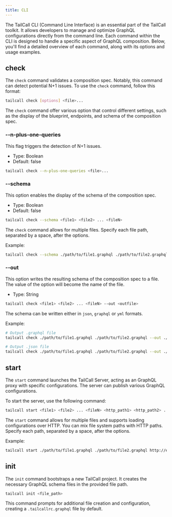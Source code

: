 ```yaml
---
title: CLI
---
```


The TailCall CLI (Command Line Interface) is an essential part of the TailCall toolkit. It allows developers to manage and optimize GraphQL configurations directly from the command line. Each command within the CLI is designed to handle a specific aspect of GraphQL composition. Below, you'll find a detailed overview of each command, along with its options and usage examples.

## check

The `check` command validates a composition spec. Notably, this command can detect potential N+1 issues. To use the `check` command, follow this format:

```bash
tailcall check [options] <file>...
```

The `check` command offer various option that control different settings, such as the display of the blueprint, endpoints, and schema of the composition spec.

### --n-plus-one-queries

This flag triggers the detection of N+1 issues.

- Type: Boolean
- Default: false

```bash
tailcall check --n-plus-one-queries <file>...
```

### --schema

This option enables the display of the schema of the composition spec.

- Type: Boolean
- Default: false

```bash
tailcall check --schema <file1> <file2> ... <fileN>
```

The `check` command allows for multiple files. Specify each file path, separated by a space, after the options.

Example:

```bash
tailcall check --schema ./path/to/file1.graphql ./path/to/file2.graphql
```

### --out

This option writes the resulting schema of the composition spec to a file. The value of the option will become the name of the file.

- Type: String

```bash
tailcall check <file1> <file2> ... <fileN> --out <outfile>
```

The schema can be written either in `json`, `graphql` or `yml` formats.

Example:

```bash
# Output .graphql file
tailcall check ./path/to/file1.graphql ./path/to/file2.graphql --out ./path/to/outfile.graphql

# Output .json file
tailcall check ./path/to/file1.graphql ./path/to/file2.graphql --out ./path/to/outfile.json
```

## start

The `start` command launches the TailCall Server, acting as an GraphQL proxy with specific configurations. The server can publish various GraphQL configurations.

To start the server, use the following command:

```bash
tailcall start <file1> <file2> ... <fileN> <http_path1> <http_path2> .. <http_pathN>
```

The `start` command allows for multiple files and supports loading configurations over HTTP. You can mix file system paths with HTTP paths. Specify each path, separated by a space, after the options.

Example:

```bash
tailcall start ./path/to/file1.graphql ./path/to/file2.graphql http://example.com/file2.graphql
```

## init

The `init` command bootstraps a new TailCall project. It creates the necessary GraphQL schema files in the provided file path.

```bash
tailcall init <file_path>
```

This command prompts for additional file creation and configuration, creating a `.tailcallrc.graphql` file by default.
